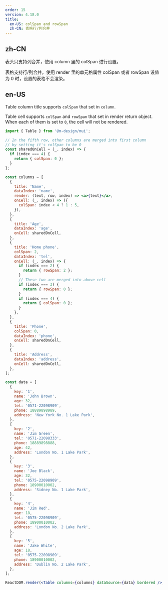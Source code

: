 ```yaml
---
order: 15
version: 4.18.0
title:
  en-US: colSpan and rowSpan
  zh-CN: 表格行/列合并
---
```


## zh-CN

表头只支持列合并，使用 column 里的 colSpan 进行设置。

表格支持行/列合并，使用 render 里的单元格属性 colSpan 或者 rowSpan 设值为 0 时，设置的表格不会渲染。

## en-US

Table column title supports `colSpan` that set in `column`.

Table cell supports `colSpan` and `rowSpan` that set in render return object. When each of them is set to `0`, the cell will not be rendered.

```jsx
import { Table } from '@m-design/mui';

// In the fifth row, other columns are merged into first column
// by setting it's colSpan to be 0
const sharedOnCell = (_, index) => {
  if (index === 4) {
    return { colSpan: 0 };
  }
};

const columns = [
  {
    title: 'Name',
    dataIndex: 'name',
    render: (text, row, index) => <a>{text}</a>,
    onCell: (_, index) => ({
      colSpan: index < 4 ? 1 : 5,
    }),
  },
  {
    title: 'Age',
    dataIndex: 'age',
    onCell: sharedOnCell,
  },
  {
    title: 'Home phone',
    colSpan: 2,
    dataIndex: 'tel',
    onCell: (_, index) => {
      if (index === 2) {
        return { rowSpan: 2 };
      }
      // These two are merged into above cell
      if (index === 3) {
        return { rowSpan: 0 };
      }
      if (index === 4) {
        return { colSpan: 0 };
      }
    },
  },
  {
    title: 'Phone',
    colSpan: 0,
    dataIndex: 'phone',
    onCell: sharedOnCell,
  },
  {
    title: 'Address',
    dataIndex: 'address',
    onCell: sharedOnCell,
  },
];

const data = [
  {
    key: '1',
    name: 'John Brown',
    age: 32,
    tel: '0571-22098909',
    phone: 18889898989,
    address: 'New York No. 1 Lake Park',
  },
  {
    key: '2',
    name: 'Jim Green',
    tel: '0571-22098333',
    phone: 18889898888,
    age: 42,
    address: 'London No. 1 Lake Park',
  },
  {
    key: '3',
    name: 'Joe Black',
    age: 32,
    tel: '0575-22098909',
    phone: 18900010002,
    address: 'Sidney No. 1 Lake Park',
  },
  {
    key: '4',
    name: 'Jim Red',
    age: 18,
    tel: '0575-22098909',
    phone: 18900010002,
    address: 'London No. 2 Lake Park',
  },
  {
    key: '5',
    name: 'Jake White',
    age: 18,
    tel: '0575-22098909',
    phone: 18900010002,
    address: 'Dublin No. 2 Lake Park',
  },
];

ReactDOM.render(<Table columns={columns} dataSource={data} bordered />, mountNode);
```

